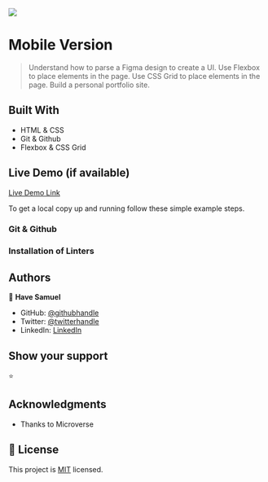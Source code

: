 ![](https://img.shields.io/badge/Mi)

# Mobile Version

> Understand how to parse a Figma design to create a UI.
> Use Flexbox to place elements in the page.
> Use CSS Grid to place elements in the page.
> Build a personal portfolio site.

## Built With

- HTML & CSS
- Git & Github
- Flexbox & CSS Grid

## Live Demo (if available)

[Live Demo Link](http://127.0.0.1:5502/)

To get a local copy up and running follow these simple example steps.

### Git & Github

### Installation of Linters

## Authors

👤 **Have Samuel**

- GitHub: [@githubhandle](https://github.com/Have-Samuel)
- Twitter: [@twitterhandle](https://twitter.com/home)
- LinkedIn: [LinkedIn](https://www.linkedin.com/feed)

## Show your support
⭐️

## Acknowledgments

- Thanks to Microverse

## 📝 License

This project is [MIT](./MIT.md) licensed.
